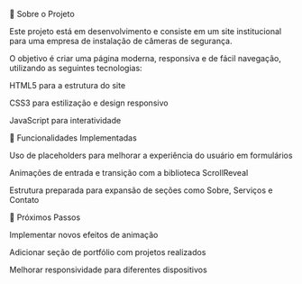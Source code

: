 📌 Sobre o Projeto

Este projeto está em desenvolvimento e consiste em um site institucional para uma empresa de instalação de câmeras de segurança.

O objetivo é criar uma página moderna, responsiva e de fácil navegação, utilizando as seguintes tecnologias:

HTML5 para a estrutura do site

CSS3 para estilização e design responsivo

JavaScript para interatividade

🔧 Funcionalidades Implementadas

Uso de placeholders para melhorar a experiência do usuário em formulários

Animações de entrada e transição com a biblioteca ScrollReveal

Estrutura preparada para expansão de seções como Sobre, Serviços e Contato

🚀 Próximos Passos

Implementar novos efeitos de animação

Adicionar seção de portfólio com projetos realizados

Melhorar responsividade para diferentes dispositivos

